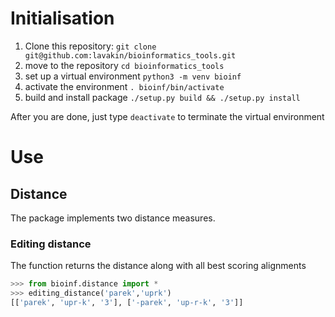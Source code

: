 # Initialisation
1. Clone this repository: `git clone git@github.com:lavakin/bioinformatics_tools.git`
2. move to the repository `cd bioinformatics_tools`
3. set up a virtual environment `python3 -m venv bioinf`
4. activate the environment `. bioinf/bin/activate`
5. build and install package `./setup.py build && ./setup.py install`

After you are done, just type `deactivate` to terminate the virtual environment

# Use
## Distance 
The package implements two distance measures. 

### Editing distance
The function returns the distance along with all best scoring alignments
```python
>>> from bioinf.distance import *
>>> editing_distance('parek','uprk')
[['parek', 'upr-k', '3'], ['-parek', 'up-r-k', '3']]
```
